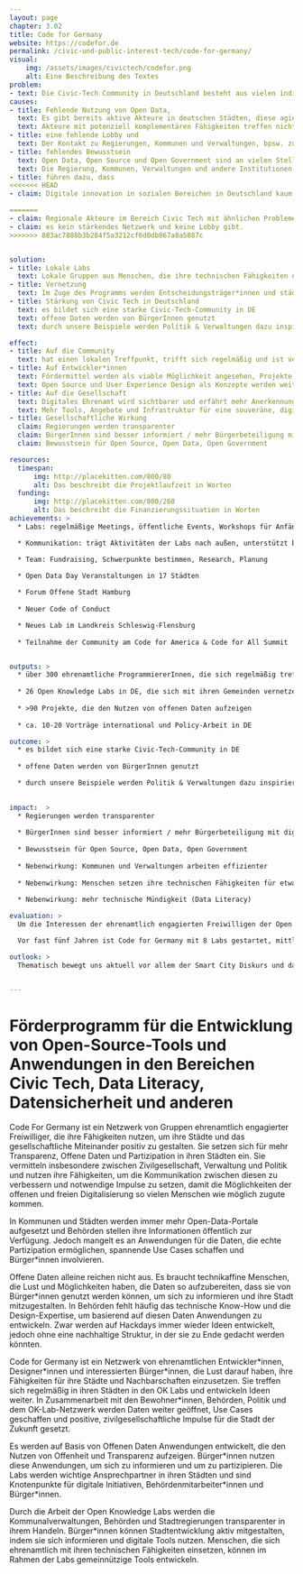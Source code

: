 ```yaml
---
layout: page
chapter: 3.02
title: Code for Germany
website: https://codefor.de
permalink: /civic-und-public-interest-tech/code-for-germany/
visual:
    img: /assets/images/civictech/codefor.png
    alt: Eine Beschreibung des Textes
problem: 
- text: Die Civic-Tech Community in Deutschland besteht aus vielen individuellen Gruppierungen, die mit ähnlichen Problemen konfrontiert sind, aber kein Netzwerk und keine Lobby haben. 
causes:
- title: Fehlende Nutzung von Open Data,
  text: Es gibt bereits aktive Akteure in deutschen Städten, diese agieren aber für sich und ohne Infrastruktur
  text: Akteure mit potenziell komplementären Fähigkeiten treffen nicht aufeinander.
- title: eine fehlende Lobby und
  text: Der Kontakt zu Regierungen, Kommunen und Verwaltungen, bpsw. zum Erlangen von Daten, ist für einzelne Akteure schwierig umsetzbar.
- title: fehlendes Bewusstsein
  text: Open Data, Open Source und Open Government sind an vielen Stellen unbekannt oder unverstanden
  text: Die Regierung, Kommunen, Verwaltungen und andere Institutionen arbeiten deswegen stellenweise ineffizient
- title: führen dazu, dass
<<<<<<< HEAD
- claim: Digitale innovation in sozialen Bereichen in Deutschland kaum stattfindet und viele Technologien/Werkzeuge in den „Überwachungskapitalismus“ eingebunden sind und somit keine nachhaltigen und sicheren alternativen Infrastrukturen bestehen.

=======
- claim: Regionale Akteure im Bereich Civic Tech mit ähnlichen Problemen konfrontiert sind
- claim: es kein stärkendes Netzwerk und keine Lobby gibt.
>>>>>>> 883ac7888b3b284f5a3212cf6d0db867a8a5887c


solution:
- title: Lokale Labs
  text: Lokale Gruppen aus Menschen, die ihre technischen Fähigkeiten dazu nutzen, um das gesellschaftliche Zusammenleben positiv zu beeinflussen.
- title: Vernetzung
  text: Im Zuge des Programms werden Entscheidungsträger*innen und städtische Verwaltungen mit den lokalen Gruppen vernetzt um gemeinsam an nützlichen und innovativen Projekten für die Stadt zu arbeiten.
- title: Stärkung von Civic Tech in Deutschland
  text: es bildet sich eine starke Civic-Tech-Community in DE
  text: offene Daten werden von BürgerInnen genutzt
  text: durch unsere Beispiele werden Politik & Verwaltungen dazu inspiriert, weitere Daten zu öffnen

effect:
- title: Auf die Community
  text: hat einen lokalen Treffpunkt, trifft sich regelmäßig und ist vernetzt
- title: Auf Entwickler*innen
  text: Fördermittel werden als viable Möglichkeit angesehen, Projekte umzusetzen.
  text: Open Source und User Experience Design als Konzepte werden weiter verbreitet.
- title: Auf die Gesellschaft
  text: Digitales Ehrenamt wird sichtbarer und erfährt mehr Anerkennung.
  text: Mehr Tools, Angebote und Infrastruktur für eine souveräne, digital handlungsfähige, informierte Gesellschaft
- title: Gesellschaftliche Wirkung
  claim: Regierungen werden transparenter
  claim: BürgerInnen sind besser informiert / mehr Bürgerbeteiligung mit digitalen Tools
  claim: Bewusstsein für Open Source, Open Data, Open Government

resources:
  timespan:
      img: http://placekitten.com/800/80
      alt: Das beschreibt die Projektlaufzeit in Worten
  funding:
      img: http://placekitten.com/800/260
      alt: Das beschreibt die Finanzierungssituation in Worten
achievements: >
  * Labs: regelmäßige Meetings, öffentliche Events, Workshops für Anfängerinnen, Hackdays

  * Kommunikation: trägt Aktivitäten der Labs nach außen, unterstützt bei der Pressearbeit

  * Team: Fundraising, Schwerpunkte bestimmen, Research, Planung

  * Open Data Day Veranstaltungen in 17 Städten 
    
  * Forum Offene Stadt Hamburg
    
  * Neuer Code of Conduct 

  * Neues Lab im Landkreis Schleswig-Flensburg
    
  * Teilnahme der Community am Code for America & Code for All Summit 


outputs: >
  * über 300 ehrenamtliche ProgrammiererInnen, die sich regelmäßig treffen 
    
  * 26 Open Knowledge Labs in DE, die sich mit ihren Gemeinden vernetzen
    
  * >90 Projekte, die den Nutzen von offenen Daten aufzeigen
    
  * ca. 10-20 Vorträge international und Policy-Arbeit in DE

outcome: >
  * es bildet sich eine starke Civic-Tech-Community in DE 
    
  * offene Daten werden von BürgerInnen genutzt 

  * durch unsere Beispiele werden Politik & Verwaltungen dazu inspiriert, weitere Daten zu öffnen

     
impact:  >
  * Regierungen werden transparenter 
   
  * BürgerInnen sind besser informiert / mehr Bürgerbeteiligung mit digitalen Tools 
   
  * Bewusstsein für Open Source, Open Data, Open Government
   
  * Nebenwirkung: Kommunen und Verwaltungen arbeiten effizienter 
   
  * Nebenwirkung: Menschen setzen ihre technischen Fähigkeiten für etwas Gutes ein 
   
  * Nebenwirkung: mehr technische Mündigkeit (Data Literacy)

evaluation: >
  Um die Interessen der ehrenamtlich engagierten Freiwilligen der Open Knowledge Labs in Zukunft noch besser berücksichtigen zu können, wurde Code for Germany ein Community Rat gewählt. Dieser wird zusammen mit der Open Knowledge Foundation Deutschland e.V. die strategische Planung des Projekts vorantreiben.

  Vor fast fünf Jahren ist Code for Germany mit 8 Labs gestartet, mittlerweile gibt es in Deutschland bereits 26 Labs. Das haben wir dieses Jahr zum Anlass genommen gemeinsam über die ehrenamtlichen Strukturen zu sprechen. Beim Lab Leads Workshop haben wir unseren Code of Conduct überarbeitet, welcher im November 2018 in Kraft trat.

outlook: > 
  Thematisch bewegt uns aktuell vor allem der Smart City Diskurs und damit die Chancen der offenen und freien Digitalisierung der breiten Gesellschaft zugute kommen, widmen wir uns in Zukunft noch ausführlicher dem Thema. Wir stellen unsere Labs gerne als Diskussionsort für die öffentliche digitale Infrastruktur zur Verfügung, um nach Prinzipien des Open Government offen und ko-kreativ mit Politik und Verwaltung Ideen zu entwickeln und Lösungen zu erarbeiten. Wenn ihr euch beteiligen möchtet, dann kommt zum nächsten Lab Treffen in eurer Nähe!


---
```



# Förderprogramm für die Entwicklung von Open-Source-Tools und Anwendungen in den Bereichen Civic Tech, Data Literacy, Datensicherheit und anderen

Code For Germany ist ein Netzwerk von Gruppen ehrenamtlich engagierter Freiwilliger, die ihre Fähigkeiten nutzen, um ihre Städte und das gesellschaftliche Miteinander positiv zu gestalten. Sie setzen sich für mehr Transparenz, Offene Daten und Partizipation in ihren Städten ein. Sie vermitteln insbesondere zwischen Zivilgesellschaft, Verwaltung und Politik und nutzen ihre Fähigkeiten, um die Kommunikation zwischen diesen zu verbessern und notwendige Impulse zu setzen, damit die Möglichkeiten der offenen und freien Digitalisierung so vielen Menschen wie möglich zugute kommen.

In Kommunen und Städten werden immer mehr Open-Data-Portale aufgesetzt und Behörden stellen ihre Informationen öffentlich zur Verfügung. Jedoch mangelt es an Anwendungen für die Daten, die echte Partizipation ermöglichen, spannende Use Cases schaffen und Bürger\*innen involvieren. 

Offene Daten alleine reichen nicht aus. Es braucht technikaffine Menschen, die Lust und Möglichkeiten haben, die Daten so aufzubereiten, dass sie von Bürger\*innen genutzt werden können, um sich zu informieren und ihre Stadt mitzugestalten. In Behörden fehlt häufig das technische Know-How und die Design-Expertise, um basierend auf diesen Daten Anwendungen zu entwickeln. Zwar werden auf Hackdays immer wieder Ideen entwickelt, jedoch ohne eine nachhaltige Struktur, in der sie zu Ende gedacht werden könnten.

Code for Germany ist ein Netzwerk von ehrenamtlichen Entwickler\*innen, Designer\*innen und interessierten Bürger\*innen, die Lust darauf haben, ihre Fähigkeiten für ihre Städte und Nachbarschaften einzusetzen. Sie treffen sich regelmäßig in ihren Städten in den OK Labs und entwickeln Ideen weiter. In Zusammenarbeit mit den Bewohner\*innen, Behörden, Politik und dem OK-Lab-Netzwerk werden Daten weiter geöffnet, Use Cases geschaffen und positive, zivilgesellschaftliche Impulse für die Stadt der Zukunft gesetzt. 

Es werden auf Basis von Offenen Daten Anwendungen entwickelt, die den Nutzen von Offenheit und Transparenz aufzeigen. Bürger\*innen nutzen diese Anwendungen, um sich zu informieren und um zu partizipieren. Die Labs werden wichtige Ansprechpartner in ihren Städten und sind Knotenpunkte für digitale Initiativen, Behördenmitarbeiter\*innen und Bürger\*innen.

Durch die Arbeit der Open Knowledge Labs werden die Kommunalverwaltungen, Behörden und Stadtregierungen transparenter in ihrem Handeln. Bürger\*innen können Stadtentwicklung aktiv mitgestalten, indem sie sich informieren und digitale Tools nutzen. Menschen, die sich ehrenamtlich mit ihren technischen Fähigkeiten einsetzen, können im Rahmen der Labs gemeinnützige Tools entwickeln. 

 

